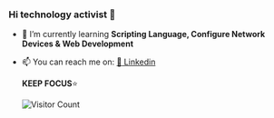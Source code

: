 ### Hi technology activist 👋


<!--anielcristho/danielcristho** is a ✨ _special_ ✨ repository because its `README.md` (this file) appears on your GitHub profile.-->



- 🌱 I’m currently learning **Scripting Language, Configure Network Devices & Web Development**
<!-- :large_blue_circle: **NetDevOps enthusiast**-->
- 📫 You can reach me on:
                       [:bust_in_silhouette: Linkedin](https://www.linkedin.com/in/daniel-pepuho-bb3783193/)<br>
                                            
  **KEEP FOCUS**:star:                       

  ![Visitor Count](https://profile-counter.glitch.me/danielcristho/count.svg)                      

  

